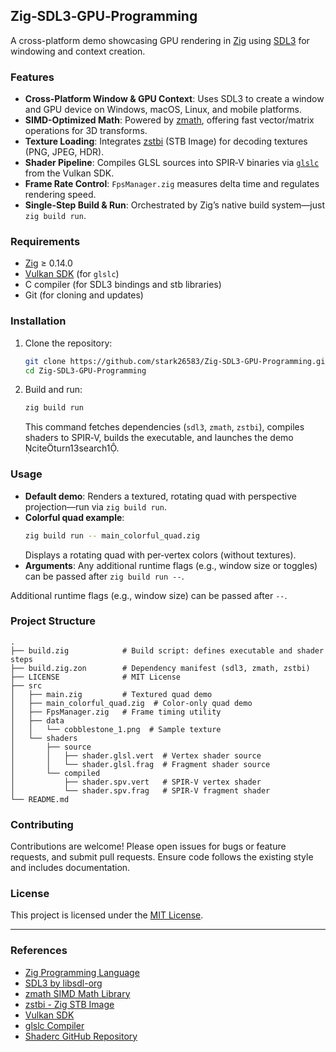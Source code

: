 ## Zig‑SDL3‑GPU‑Programming

A cross-platform demo showcasing GPU rendering in [Zig](https://ziglang.org/) using [SDL3](https://github.com/libsdl-org/SDL) for windowing and context creation.

### Features

- **Cross-Platform Window & GPU Context**: Uses SDL3 to create a window and GPU device on Windows, macOS, Linux, and mobile platforms.
- **SIMD-Optimized Math**: Powered by [zmath](https://github.com/zelli/zmath), offering fast vector/matrix operations for 3D transforms.
- **Texture Loading**: Integrates [zstbi](https://github.com/MasterQ32/zstbi) (STB Image) for decoding textures (PNG, JPEG, HDR).
- **Shader Pipeline**: Compiles GLSL sources into SPIR‑V binaries via [`glslc`](https://github.com/google/shaderc) from the Vulkan SDK.
- **Frame Rate Control**: `FpsManager.zig` measures delta time and regulates rendering speed.
- **Single-Step Build & Run**: Orchestrated by Zig’s native build system—just `zig build run`.

### Requirements

- [Zig](https://ziglang.org/) ≥ 0.14.0
- [Vulkan SDK](https://vulkan.lunarg.com/) (for `glslc`)
- C compiler (for SDL3 bindings and stb libraries)
- Git (for cloning and updates)

### Installation  
1. Clone the repository:  
   ```bash
   git clone https://github.com/stark26583/Zig-SDL3-GPU-Programming.git
   cd Zig-SDL3-GPU-Programming
   ```  
2. Build and run:  
   ```bash
   zig build run
   ```  
   This command fetches dependencies (`sdl3`, `zmath`, `zstbi`), compiles shaders to SPIR‑V, builds the executable, and launches the demo citeturn13search1.

### Usage  
- **Default demo**: Renders a textured, rotating quad with perspective projection—run via `zig build run`.  
- **Colorful quad example**:  
  ```bash
  zig build run -- main_colorful_quad.zig
  ```  
  Displays a rotating quad with per‑vertex colors (without textures).  
- **Arguments**: Any additional runtime flags (e.g., window size or toggles) can be passed after `zig build run --`.

Additional runtime flags (e.g., window size) can be passed after `--`.

### Project Structure

```
.
├── build.zig            # Build script: defines executable and shader steps
├── build.zig.zon        # Dependency manifest (sdl3, zmath, zstbi)
├── LICENSE              # MIT License
├── src
│   ├── main.zig         # Textured quad demo
│   ├── main_colorful_quad.zig  # Color-only quad demo
│   ├── FpsManager.zig   # Frame timing utility
│   ├── data
│   │   └── cobblestone_1.png  # Sample texture
│   └── shaders
│       ├── source
│       │   ├── shader.glsl.vert  # Vertex shader source
│       │   └── shader.glsl.frag  # Fragment shader source
│       └── compiled
│           ├── shader.spv.vert   # SPIR‑V vertex shader
│           └── shader.spv.frag   # SPIR‑V fragment shader
└── README.md
```

### Contributing

Contributions are welcome! Please open issues for bugs or feature requests, and submit pull requests. Ensure code follows the existing style and includes documentation.

### License

This project is licensed under the [MIT License](LICENSE).

---

### References

- [Zig Programming Language](https://ziglang.org/)
- [SDL3 by libsdl-org](https://github.com/libsdl-org/SDL)
- [zmath SIMD Math Library](https://github.com/zelli/zmath)
- [zstbi - Zig STB Image](https://github.com/MasterQ32/zstbi)
- [Vulkan SDK](https://vulkan.lunarg.com/)
- [glslc Compiler](https://github.com/google/shaderc)
- [Shaderc GitHub Repository](https://github.com/google/shaderc)

